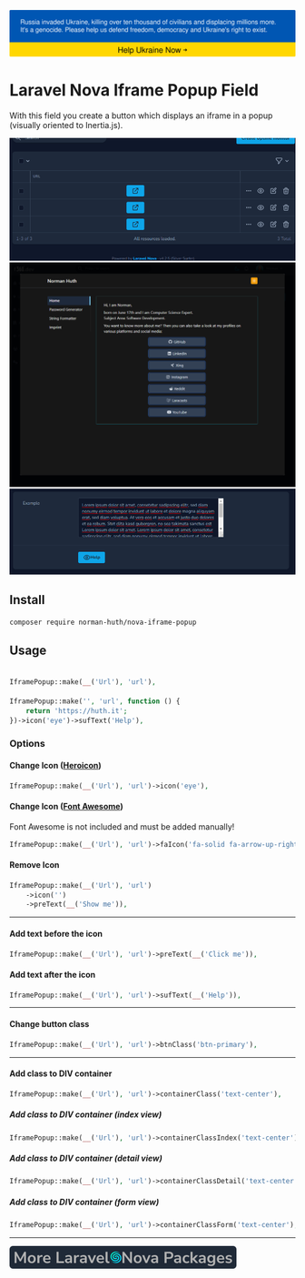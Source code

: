 [![Stand With Ukraine](https://raw.githubusercontent.com/vshymanskyy/StandWithUkraine/main/banner2-direct.svg)](https://vshymanskyy.github.io/StandWithUkraine/)

# Laravel Nova Iframe Popup Field

With this field you create a button which displays an iframe in a popup (visually oriented to Inertia.js).

![1](https://raw.githubusercontent.com/Muetze42/asset-repo/main/nova-iframe-popup/images/1.png)
![2](https://raw.githubusercontent.com/Muetze42/asset-repo/main/nova-iframe-popup/images/2.png)
![3](https://raw.githubusercontent.com/Muetze42/asset-repo/main/nova-iframe-popup/images/3.png)

## Install

`composer require norman-huth/nova-iframe-popup`

## Usage

```php

IframePopup::make(__('Url'), 'url'),

IframePopup::make('', 'url', function () {
    return 'https://huth.it';
})->icon('eye')->sufText('Help'),
```

### Options

#### Change Icon ([Heroicon](https://heroicons.com/))

```php
IframePopup::make(__('Url'), 'url')->icon('eye'),
```

#### Change Icon ([Font Awesome](https://fontawesome.com/))

Font Awesome is not included and must be added manually!

```php
IframePopup::make(__('Url'), 'url')->faIcon('fa-solid fa-arrow-up-right-from-square'),
```

#### Remove Icon

```php
IframePopup::make(__('Url'), 'url')
    ->icon('')
    ->preText(__('Show me')),
```

---

#### Add text before the icon

```php
IframePopup::make(__('Url'), 'url')->preText(__('Click me')),
```

#### Add text after the icon

```php
IframePopup::make(__('Url'), 'url')->sufText(__('Help')),
```

---

#### Change button class

```php
IframePopup::make(__('Url'), 'url')->btnClass('btn-primary'),
```

---

#### Add class to DIV container

```php
IframePopup::make(__('Url'), 'url')->containerClass('text-center'),
```

##### Add class to DIV container (index view)

```php
IframePopup::make(__('Url'), 'url')->containerClassIndex('text-center'),
```

##### Add class to DIV container (detail view)

```php
IframePopup::make(__('Url'), 'url')->containerClassDetail('text-center'),
```

##### Add class to DIV container (form view)

```php
IframePopup::make(__('Url'), 'url')->containerClassForm('text-center'),
```

---
[![More Laravel Nova Packages](https://raw.githubusercontent.com/Muetze42/asset-repo/main/svg/more-laravel-nova-packages.svg)](https://huth.it/nova-packages)
